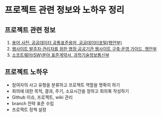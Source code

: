 # 프로젝트 관련 정보와 노하우 정리
## 프로젝트 관련 정보
1. [용어 사전: 공공데이터 공통표준용어, 공공데이터포털(행안부)][1]
2. [웹사이트 발주자·관리자를 위한 행정·공공기관 웹사이트 구축·운영 가이드, 행안부][2]
3. [소프트웨어(SW)분야 표준계약서, 과학기술정보통신부][3]

## 프로젝트 노하우
- 참여자의 사고 유형을 분류하고 프로젝트 역할을 명확히 하기
- 회의에 대한 목적, 결과, 주기, 소요시간을 정하고 회의록 작성하기
- Github 이슈, 프로젝트, wiki 관리
- branch 전략 표준 수립
- 프로젝트 정책 설정


[1]: https://www.data.go.kr/bbs/ntc/selectNoticeListView.do?pageIndex=1&originId=&atchFileId=&nttApiYn=N&searchCondition2=2&searchKeyword1=%EA%B3%B5%ED%86%B5%ED%91%9C%EC%A4%80%EC%9A%A9%EC%96%B4
[2]: https://www.mois.go.kr/frt/bbs/type001/commonSelectBoardList.do?bbsId=BBSMSTR_000000000045
[3]: https://www.msit.go.kr/bbs/view.do?sCode=user&mPid=122&mId=123&bbsSeqNo=96&nttSeqNo=3179216
